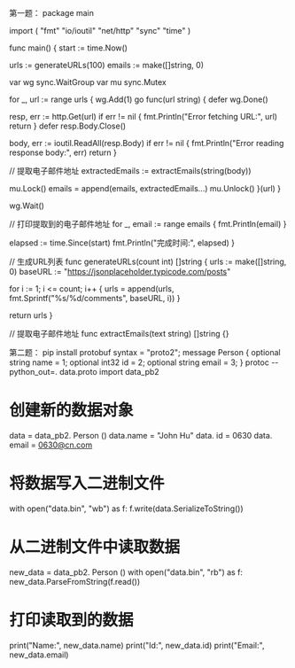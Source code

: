 第一题：
package main

import (
 "fmt"
 "io/ioutil"
 "net/http"
 "sync"
 "time"
)

func main() {
 start := time.Now()

 urls := generateURLs(100)
 emails := make([]string, 0)

 var wg sync.WaitGroup
 var mu sync.Mutex

 for _, url := range urls {
  wg.Add(1)
  go func(url string) {
   defer wg.Done()

   resp, err := http.Get(url)
   if err != nil {
    fmt.Println("Error fetching URL:", url)
    return
   }
   defer resp.Body.Close()

   body, err := ioutil.ReadAll(resp.Body)
   if err != nil {
    fmt.Println("Error reading response body:", err)
    return
   }

   // 提取电子邮件地址
   extractedEmails := extractEmails(string(body))

   mu.Lock()
   emails = append(emails, extractedEmails...)
   mu.Unlock()
  }(url)
 }

 wg.Wait()

 // 打印提取到的电子邮件地址
 for _, email := range emails {
  fmt.Println(email)
 }

 elapsed := time.Since(start)
 fmt.Println("完成时间:", elapsed)
}

// 生成URL列表
func generateURLs(count int) []string {
 urls := make([]string, 0)
 baseURL := "https://jsonplaceholder.typicode.com/posts"

 for i := 1; i <= count; i++ {
  urls = append(urls, fmt.Sprintf("%s/%d/comments", baseURL, i))
 }

 return urls
}

// 提取电子邮件地址
func extractEmails(text string) []string {}



第二题：
pip install protobuf
syntax = "proto2";
message Person {
  optional string name = 1;
  optional int32 id = 2;
optional string email = 3;
}
protoc --python_out=. data.proto
import data_pb2

# 创建新的数据对象
data = data_pb2. Person ()
data.name = "John Hu"
data. id = 0630
data. email = 0630@cn.com

# 将数据写入二进制文件
with open("data.bin", "wb") as f:
    f.write(data.SerializeToString())

# 从二进制文件中读取数据
new_data = data_pb2. Person ()
with open("data.bin", "rb") as f:
    new_data.ParseFromString(f.read())

# 打印读取到的数据
print("Name:", new_data.name)
print("Id:", new_data.id)
print("Email:", new_data.email)
